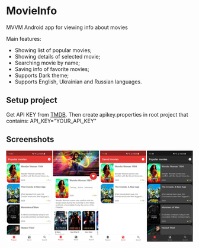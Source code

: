 # MovieInfo
MVVM Android app for viewing info about movies

Main features:
* Showing list of popular movies;
* Showing details of selected movie;
* Searching movie by name;
* Saving info of favorite movies;
* Supports Dark theme;
* Supports English, Ukrainian and Russian languages.

## Setup project
Get API KEY from <a href="https://www.themoviedb.org/documentation/api">TMDB</a>. Then create apikey.properties in root project that contains: API_KEY="YOUR_API_KEY"

## Screenshots
<p float="left">
  <img src="https://github.com/SergeySharipov/MovieInfo/blob/main/screenshots/version_2.0.png"/>
</p>
